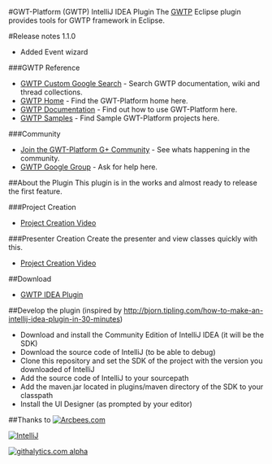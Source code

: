 #GWT-Platform (GWTP) IntelliJ IDEA Plugin
The [GWTP](https://github.com/ArcBees/GWTP) Eclipse plugin provides tools for GWTP framework in Eclipse.

#Release notes
1.1.0
* Added Event wizard

###GWTP Reference
* [GWTP Custom Google Search](http://www.google.com/cse/home?cx=011138278718949652927:5yuja8xc600) - Search GWTP documentation, wiki and thread collections.
* [GWTP Home](https://github.com/ArcBees/GWTP) - Find the GWT-Platform home here.
* [GWTP Documentation](https://github.com/arcbees/gwtp/wiki) - Find out how to use GWT-Platform here.
* [GWTP Samples](https://github.com/ArcBees/GWTP-Samples) - Find Sample GWT-Platform projects here.

###Community
* [Join the GWT-Platform G+ Community](https://plus.google.com/communities/113139554133824081251) - See whats happening in the community.
* [GWTP Google Group](https://groups.google.com/forum/?fromgroups#!forum/gwt-platform) - Ask for help here.

##About the Plugin
This plugin is in the works and almost ready to release the first feature. 

###Project Creation
* <a href="http://youtu.be/s_HOmpuouEo" target="_blank">Project Creation Video</a>

###Presenter Creation
Create the presenter and view classes quickly with this.

* <a href="http://www.youtube.com/watch?v=_u03xsCYpS0&feature=youtu.be" target="_blank">Project Creation Video</a>

##Download
* <a href="http://plugins.jetbrains.com/plugin/7318?pr=idea_ce" target="_blank">GWTP IDEA Plugin</a>

##Develop the plugin (inspired by http://bjorn.tipling.com/how-to-make-an-intellij-idea-plugin-in-30-minutes)
* Download and install the Community Edition of IntelliJ IDEA (it will be the SDK)
* Download the source code of IntelliJ (to be able to debug)
* Clone this repository and set the SDK of the project with the version you downloaded of IntelliJ
* Add the source code of IntelliJ to your sourcepath
* Add the maven.jar located in plugins/maven directory of the SDK to your classpath
* Install the UI Designer (as prompted by your editor)

##Thanks to
[![Arcbees.com](http://arcbees-ads.appspot.com/ad.png)](http://arcbees.com)

[![IntelliJ](https://lh6.googleusercontent.com/--QIIJfKrjSk/UJJ6X-UohII/AAAAAAAAAVM/cOW7EjnH778/s800/banner_IDEA.png)](http://www.jetbrains.com/idea/index.html)

[![githalytics.com alpha](https://cruel-carlota.gopagoda.com/6e16f23445a00c21cb69f21b63d9da44 "githalytics.com")](http://githalytics.com/ArcBees/gwtp-idea-plugin)

